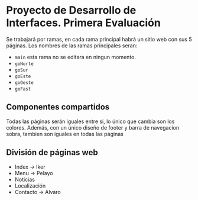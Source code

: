 # Proyecto de Desarrollo de Interfaces. Primera Evaluación

Se trabajará por ramas, en cada rama principal habrá un sitio web con sus 5 páginas. Los nombres de las ramas principales seran:
- ``main`` esta rama no se editara en ningun momento.
- ``goNorte``
- ``goSur``
- ``goEste``
- ``goOeste``
- ``goFast``

## Componentes compartidos

Todas las páginas serán iguales entre si, lo único que cambia son los colores. Además, con un único diseño de footer y barra de navegacion sobra, tambien son iguales en todas las páginas  

## División de páginas web

- Index -> Iker
- Menu -> Pelayo
- Noticias
- Localización
- Contacto -> Álvaro
